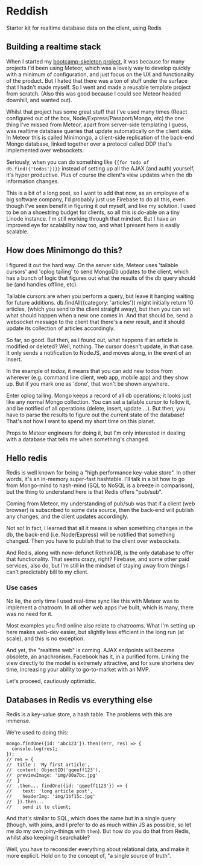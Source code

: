 # Reddish

Starter kit for realtime database data on the client, using Redis

## Building a realtime stack

When I started my [bootcamp-skeleton project](https://github.com/tomgrek/bootcamp-skeleton),
it was because for many projects I'd been using Meteor, which was a lovely way to develop
quickly with a minimum of configuration, and just focus on the UX and functionality of the product.
But I hated that there was a ton of stuff under the surface that I hadn't made myself. So I
went and made a reusable template project from scratch. (Also this was good because I could
see Meteor headed downhill, and wanted out).

Whilst that project has some great stuff that I've used many times (React configured out of
the box, Node/Express/Passport/Mongo, etc) the one thing I've missed from Meteor, apart from
server-side templating I guess, was realtime database queries that update automatically
on the client side. In Meteor this is called Minimongo, a client-side replication of the back-end
Mongo database, linked together over a protocol called DDP that's implemented over websockets.

Seriously, when you can do something like ```{{for todo of db.find({'todos'})}}``` instead
of setting up all the AJAX (and auth) yourself, it's hyper productive. Plus of course the
client's view updates when the db information changes.

This is a bit of a long post, so I want to add that now, as an employee of a big software
company, I'd probably just use Firebase to do all this, even though I've seen benefit in
figuring it out myself, and like my solution. I used to be on a shoestring budget
for clients, so all this is do-able on a tiny Linode instance. I'm still working through
that mindset. But I have an improved eye for scalability now too, and what I present here
is easily scalable.

## How does Minimongo do this?

I figured it out the hard way. On the server side, Meteor uses 'tailable cursors' and 'oplog tailing'
to send MongoDb updates to the client, which has a bunch of logic that figures out what
the results of the db query should be (and handles offline, etc).

Tailable cursors are when you perform a query, but leave it hanging waiting for future additions.
db.findAll({category: 'articles'}) might initially return 10 articles, (which you
send to the client straight away), but then you can set what should happen when a new one comes in.
And that should be, send a websocket message to the client that there's a new result, and it
should update its collection of articles accordingly.

So far, so good. But then, as I found out, what happens if an article is modified or deleted? Well,
nothing. The cursor doesn't update, in that case. It only sends a notification to NodeJS, and
moves along, in the event of an insert.

In the example of *todos*, it means that you can add new todos from wherever (e.g. command line client,
web app, mobile app) and they show up. But if you mark one as 'done', that won't be shown anywhere.

Enter oplog tailing. Mongo keeps a record of all db operations; it looks just like any normal
Mongo collection. You can set a tailable cursor to follow it,
and be notified of all operations (delete, insert, update ...). But then, you have to parse the results
to figure out the current state of the database! That's not how I want to spend my short time
on this planet.

Props to Meteor engineers for doing it, but I'm only interested in dealing with a database that
tells me when something's changed.

## Hello redis

Redis is well known for being a "high performance key-value store". In other words, it's an
in-memory super-fast hashtable. I'll talk in a bit how to go from Mongo-mind to hash-mind (SQL to NoSQL is
a breeze in comparison), but the thing to understand here is that Redis offers "pub/sub".

Coming from Meteor, my understanding of pub/sub was that if a client (web browser) is subscribed to
some data source, then the back-end will publish any changes, and the client updates accordingly.

Not so! In fact, I learned that all it means is when something changes in the db, the back-end
(i.e. Node/Express) will be notified that something changed. Then you have to publish that
to the client over websockets.

And Redis, along with now-defunct RethinkDB, is the only database to offer that functionality.
That seems crazy, right? Firebase, and some other paid services, also do, but I'm still in the mindset
of staying away from things I can't predictably bill to my client.

### Use cases

No lie, the only time I used real-time sync like this with Meteor was to implement a chatroom.
In all other web apps I've built, which is many, there was no need for it.

Most examples you find online also relate to chatrooms. What I'm setting up here makes web-dev easier,
but slightly less efficient in the long run (at scale), and this is no exception.

And yet, the "realtime web" is coming. AJAX endpoints will become obsolete, an anachronism. Facebook
has it, in a purified form. Linking the view directly to the model is extremely attractive,
and for sure shortens dev time, increasing your ability to go-to-market with an MVP.

Let's proceed, cautiously optimistic.

## Databases in Redis vs everything else

Redis is a key-value store, a hash table. The problems with this are immense.

We're used to doing this:

```
mongo.findOne({id: 'abc123'}).then((err, res) => {
  console.log(res);
});
// res = {
//  title : 'My first article',
//  content: ObjectID('qqeeff123'),
//  previewImage: 'img/00a7bc.jpg'
//  }
//  .then... findOne({id: 'qqeeff1123'}) => {
//    text: 'long article post',
//    headerImg: 'img/1bf15c.jpg'
//  }).then...
//    send it to client;
```
And that's similar to SQL, which does the same but in a single query (though, with
  joins, and I prefer to do as much within JS as possible, so let me do my own joiny-things with ```then```).
But how do you do that from Redis, whilst also keeping it searchable?

Well, you have to reconsider everything about relational data, and make it
more explicit. Hold on to the concept of, "a single source of truth".
